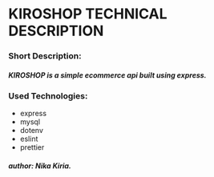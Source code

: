 # KIROSHOP TECHNICAL DESCRIPTION 

### Short Description: 
##### KIROSHOP is a simple ecommerce api built using express.

### Used Technologies:
* express
* mysql
* dotenv
* eslint
* prettier

##### author: Nika Kiria.